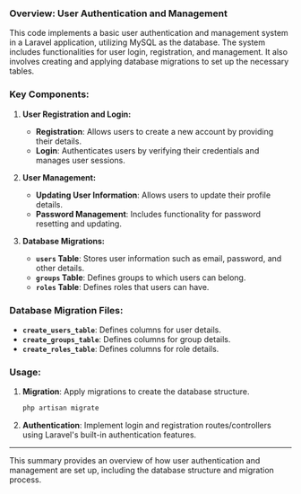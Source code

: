 ### **Overview: User Authentication and Management**

This code implements a basic user authentication and management system in a Laravel application, utilizing MySQL as the database. The system includes functionalities for user login, registration, and management. It also involves creating and applying database migrations to set up the necessary tables.

### **Key Components:**

1. **User Registration and Login:**
   - **Registration**: Allows users to create a new account by providing their details.
   - **Login**: Authenticates users by verifying their credentials and manages user sessions.

2. **User Management:**
   - **Updating User Information**: Allows users to update their profile details.
   - **Password Management**: Includes functionality for password resetting and updating.

3. **Database Migrations:**
   - **`users` Table**: Stores user information such as email, password, and other details.
   - **`groups` Table**: Defines groups to which users can belong.
   - **`roles` Table**: Defines roles that users can have.

### **Database Migration Files:**

- **`create_users_table`**: Defines columns for user details.
- **`create_groups_table`**: Defines columns for group details.
- **`create_roles_table`**: Defines columns for role details.

### **Usage:**

1. **Migration**: Apply migrations to create the database structure.
   ```bash
   php artisan migrate
   ```

2. **Authentication**: Implement login and registration routes/controllers using Laravel's built-in authentication features.

---

This summary provides an overview of how user authentication and management are set up, including the database structure and migration process.
